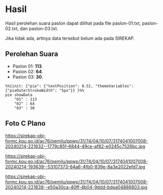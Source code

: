 # Hasil

Hasil perolehan suara paslon dapat dilihat pada file paslon-01.txt, paslon-02.txt, dan paslon-03.txt.

Jika tidak ada, artinya data tersebut belum ada pada SIREKAP.

## Perolehan Suara

 * Paslon 01: **113**.
 * Paslon 02: **64**.
 * Paslon 03: **30**.

```mermaid
%%{init: {"pie": {"textPosition": 0.5}, "themeVariables": {"pieOuterStrokeWidth": "5px"}} }%%
pie showData
    "01" : 113
    "02" : 64
    "03" : 30
```
## Foto C Plano

https://sirekap-obj-formc.kpu.go.id/ac76/pemilu/ppwp/31/74/04/10/07/3174041007008-20240214-221632--1779c85f-6844-49ce-af82-e0245c7526bc.jpg

https://sirekap-obj-formc.kpu.go.id/ac76/pemilu/ppwp/31/74/04/10/07/3174041007008-20240214-193639--53107373-64a6-4fb0-839e-8a3e2022efd7.jpg

https://sirekap-obj-formc.kpu.go.id/ac76/pemilu/ppwp/31/74/04/10/07/3174041007008-20240214-221838--e50a30ca-40ff-4b04-9ddd-bdea04886803.jpg
